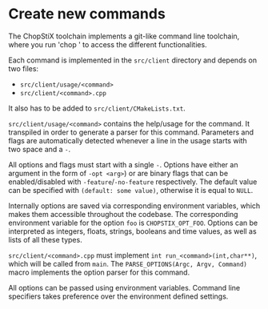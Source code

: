 # Create new commands

The ChopStiX toolchain implements a git-like command line toolchain, where you
run 'chop <command>' to access the different functionalities.

Each command is implemented in the `src/client` directory and depends on two files:

- `src/client/usage/<command>`
- `src/client/<command>.cpp`

It also has to be added to `src/client/CMakeLists.txt`.

`src/client/usage/<command>` contains the help/usage for the command. It
transpiled in order to generate a parser for this command. Parameters and flags
are automatically detected whenever a line in the usage starts with two
space and a `-`.

All options and flags must start with a single `-`. Options have either an
argument in the form of `-opt <arg>`) or are binary flags that can be
enabled/disabled with `-feature`/`-no-feature` respectively. The default value
can be specified with `(default: some value)`, otherwise it is equal to `NULL`.

Internally options are saved via corresponding environment variables, which
makes them accessible throughout the codebase. The corresponding environment
variable for the option `foo` is `CHOPSTIX_OPT_FOO`. Options can be interpreted
as integers, floats, strings, booleans and time values, as well as lists of all
these types.

`src/client/<command>.cpp` must implement `int run_<command>(int,char**)`,
which will be called from `main`. The `PARSE_OPTIONS(Argc, Argv, Command)`
macro implements the option parser for this command.

All options can be passed using environment variables. Command line specifiers
takes preference over the environment defined settings. 
